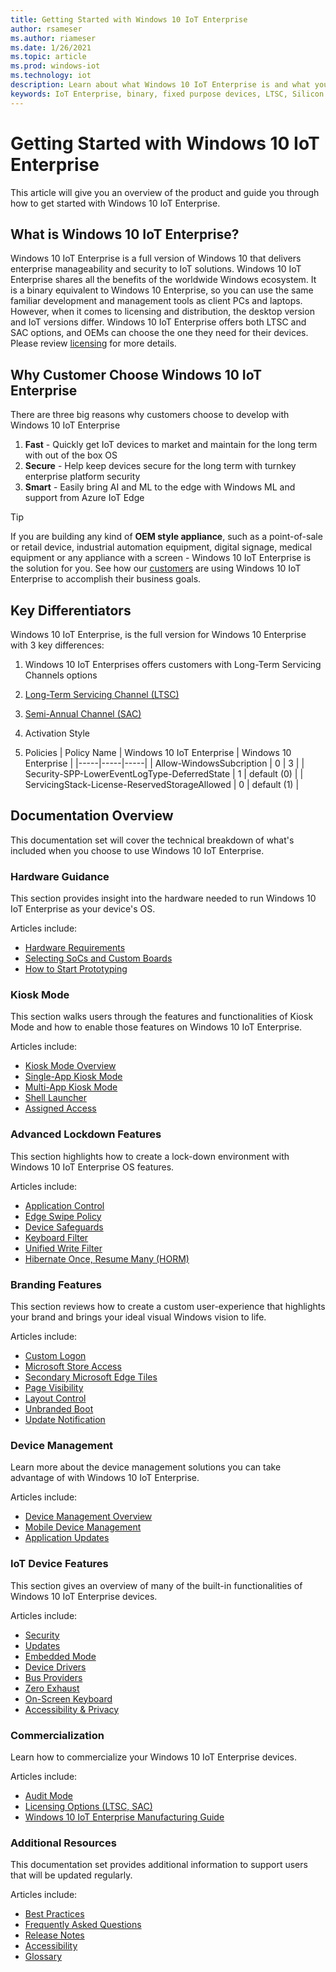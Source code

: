 ```yaml
---
title: Getting Started with Windows 10 IoT Enterprise
author: rsameser
ms.author: riameser
ms.date: 1/26/2021
ms.topic: article
ms.prod: windows-iot
ms.technology: iot
description: Learn about what Windows 10 IoT Enterprise is and what you can do with it.
keywords: IoT Enterprise, binary, fixed purpose devices, LTSC, Silicon
---
```


# Getting Started with Windows 10 IoT Enterprise
This article will give you an overview of the product and guide you through how to get started with Windows 10 IoT Enterprise.

## What is Windows 10 IoT Enterprise?
Windows 10 IoT Enterprise is a full version of Windows 10 that delivers enterprise manageability and security to IoT solutions. Windows 10 IoT Enterprise shares all the benefits of the worldwide Windows ecosystem. It is a binary equivalent to Windows 10 Enterprise, so you can use the same familiar development and management tools as client PCs and laptops. However, when it comes to licensing and distribution, the desktop version and IoT versions differ. Windows 10 IoT Enterprise offers both LTSC and SAC options, and OEMs can choose the one they need for their devices. Please review [licensing](./Commercialization/Licensing.md) for more details.


## Why Customer Choose Windows 10 IoT Enterprise
There are three big reasons why customers choose to develop with Windows 10 IoT Enterprise

1. **Fast** - Quickly get IoT devices to market and maintain for the long term with out of the box OS
2. **Secure** - Help keep devices secure for the long term with turnkey enterprise platform security
3. **Smart** - Easily bring AI and ML to the edge with Windows ML and support from Azure IoT Edge

> [!TIP]
>
> If you are building any kind of **OEM style appliance**, such as a point-of-sale or retail device, industrial automation equipment, digital signage, medical equipment or any appliance with a screen - Windows 10 IoT Enterprise is the solution for you. See how our [customers](https://www.microsoft.com/WindowsForBusiness/windows-iot) are using Windows 10 IoT Enterprise to accomplish their business goals.


## Key Differentiators
Windows 10 IoT Enterprise, is the full version for Windows 10 Enterprise with 3 key differences:
1. Windows 10 IoT Enterprises offers customers with Long-Term Servicing Channels options  
  1. [Long-Term Servicing Channel (LTSC)](https://docs.microsoft.com/en-us/windows/whats-new/ltsc/)
  1. [Semi-Annual Channel (SAC)](./Commercialization/Licensing.md)
1. Activation Style

1. Policies
| Policy Name | Windows 10 IoT Enterprise | Windows 10 Enterprise |
|-----|-----|-----|
| Allow-WindowsSubcription | 0 | 3 |
| Security-SPP-LowerEventLogType-DeferredState | 1 | default (0) |
| ServicingStack-License-ReservedStorageAllowed | 0 | default (1) |


## Documentation Overview
This documentation set will cover the technical breakdown of what's included when you choose to use Windows 10 IoT Enterprise.


### Hardware Guidance
This section provides insight into the hardware needed to run Windows 10 IoT Enterprise as your device's OS.

Articles include:
* [Hardware Requirements](./Hardware-Guidance/Hardware_Requirements.md)
* [Selecting SoCs and Custom Boards](./Hardware-Guidance/SoCs.md)
* [How to Start Prototyping](./Hardware-Guidance/Prototype.md)  


### Kiosk Mode
This section walks users through the features and functionalities of Kiosk Mode and how to enable those features on Windows 10 IoT Enterprise.

Articles include:
* [Kiosk Mode Overview](./Kiosk-Mode/Kiosk-Mode.md)
* [Single-App Kiosk Mode](./Kiosk-Mode/Single-App-Kiosk.md)
* [Multi-App Kiosk Mode](./Kiosk-Mode/Multi-App-Kiosk.md)
* [Shell Launcher](./Kiosk-Mode/Shell-Launcher.md)
* [Assigned Access](./Kiosk-Mode/Assigned-Access.md)


### Advanced Lockdown Features
This section highlights how to create a lock-down environment with Windows 10 IoT Enterprise OS features.

Articles include:
* [Application Control](./Advanced-Lockdown-Features/Application-Control.md)
* [Edge Swipe Policy](./Advanced-Lockdown-Features/Edge-Swipe-Policy.md)
* [Device Safeguards](./Advanced-Lockdown-Features/Device-Safeguards.md)
* [Keyboard Filter](./Advanced-Lockdown-Features/Keyboard-Filter.md)
* [Unified Write Filter](./Advanced-Lockdown-Features/Unified-Write-Filter.md)
* [Hibernate Once, Resume Many (HORM)](./Advanced-Lockdown-Features/HORM.md)


### Branding Features
This section reviews how to create a custom user-experience that highlights your brand and brings your ideal visual Windows vision to life.

Articles include:
* [Custom Logon](./Branding-Features/Custom-Logon.md)
* [Microsoft Store Access](./Branding-Features/Microsoft-Store-Access.md)
* [Secondary Microsoft Edge Tiles](./Branding-Features/Edge-Tiles.md)
* [Page Visibility](./Branding-Features/Page-Visibility.md)
* [Layout Control](./Branding-Features/Layout-Control.md)
* [Unbranded Boot](./Branding-Features/Unbranded-Boot.md)
* [Update Notification](./Branding-Features/Update-Notification.md)


### Device Management
Learn more about the device management solutions you can take advantage of with Windows 10 IoT Enterprise.

Articles include:
* [Device Management Overview](./Device-Management/Device-Management-Overview.md)
* [Mobile Device Management](./Device-Management/Mobile-Device-Management.md)
* [Application Updates](Device-Management/App-Updates.md)


### IoT Device Features
This section gives an overview of many of the built-in functionalities of Windows 10 IoT Enterprise devices.

Articles include:
* [Security](./OS-Features/Security.md)
* [Updates](./OS-Features/Updates.md)
* [Embedded Mode](./OS-Features/Embedded-Mode.md)
* [Device Drivers](./OS-Features/Device-Drivers.md)
* [Bus Providers](./OS-Features/Bus-Providers.md)
* [Zero Exhaust](./OS-Features/Zero-Exhaust.md)
* [On-Screen Keyboard](./OS-Features/On-Screen-Keyboard.md)
* [Accessibility & Privacy](./OS-Features/Accessibility-Privacy.md)


### Commercialization
Learn how to commercialize your Windows 10 IoT Enterprise devices.

Articles include:
* [Audit Mode](./Commercialization/Audit-Mode.md)
* [Licensing Options (LTSC, SAC)](./Commercialization/Licensing.md)
* [Windows 10 IoT Enterprise Manufacturing Guide](https://docs.microsoft.com/windows-hardware/manufacture/desktop/iot-ent-overview)


### Additional Resources
This documentation set provides additional information to support users that will be updated regularly.

Articles include:
* [Best Practices](./Best_Practices.md)
* [Frequently Asked Questions](./FAQ.md)
* [Release Notes](./Release_Notes.md)
* [Accessibility](./Accessibility.md)
* [Glossary](./Glossary.md)
